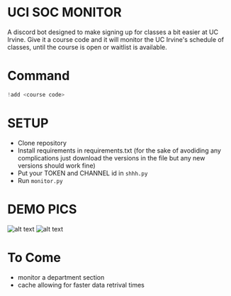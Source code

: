 # UCI SOC MONITOR

A discord bot designed to make signing up for classes a bit easier at UC Irvine. Give it a course code and it will monitor the UC Irvine's schedule of classes, until the course is open or waitlist is available. 
# Command

```python
!add <course code>
```

# SETUP
- Clone repository
- Install requirements in requirements.txt (for the sake of avodiding any complications just download the versions in the file but any new versions should work fine)
- Put your TOKEN and CHANNEL id in ```shhh.py```
- Run ```monitor.py```


# DEMO PICS
![alt text](https://github.com/anastar99/uci-soc-monitor/blob/main/readme_pics/monitoring-pic.png?raw=true)
![alt text](https://github.com/anastar99/uci-soc-monitor/blob/main/readme_pics/waitlist-pic.png?raw=true)



# To Come
- monitor a department section
- cache allowing for faster data retrival times

